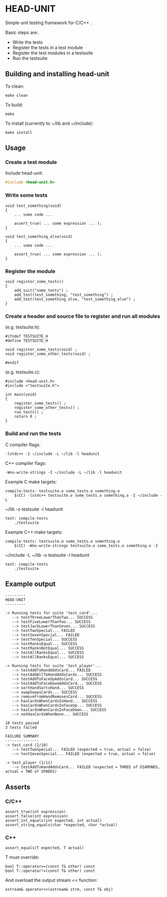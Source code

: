 HEAD-UNIT
=========

Simple unit testing framework for C/C++ .

Basic steps are:.

* Write the tests
* Register the tests in a test module
* Register the test modules in a testsuite
* Run the testsuite

Building and installing head-unit
---------------------------------

To clean:

    make clean

To build:

    make

To install (currently to ~/lib and ~/include):

    make install

Usage
-----

### Create a test module  

Include head-unit:

```c
#include <head-unit.h>
```

### Write some tests

    void test_something(void)
    {
        ... some code ...

        assert_true( ... some expression ... );
    }

    void test_something_else(void)
    {
        ... some code ...

        assert_true( ... some expression ... );
    }

### Register the module

    void register_some_tests()
    {
        add_suit("some_tests") ;
        add_test(test_something, "test_something") ;
        add_test(test_something_else, "test_something_else") ;
    }

### Create a header and source file to register and run all modules

(e.g. testsuite.h):

    #ifndef TESTSUITE_H
    #define TESTSUITE_H

    void register_some_tests(void) ;
    void register_some_other_tests(void) ;

    #endif

(e.g. testsuite.c):

    #include <head-unit.h>
    #include <"testsuite.h">

    int main(void)
    {
        register_some_tests() ;
        register_some_other_tests() ;
        run_tests() ;
        return 0 ;
    }

### Build and run the tests

C compiler flags:

    -lstdc++ -I ~/include -L ~/lib -l headunit

C++ compiler flags:

    -Wno-write-strings -I ~/include -L ~/lib -l headunit

Example C make targets:

    compile-tests: testsuite.o some_tests.o something.o
        $(CC) -lstdc++ testsuite.o some_tests.o something.o -I ~/include -L
~/lib -o testsuite -l headunit

    test: compile-tests
        ./testsuite

Example C++ make targets:

    compile-tests: testsuite.o some_tests.o something.o
        $(CC) -Wno-write-strings testsuite.o some_tests.o something.o -I
~/include -L ~/lib -o testsuite -l headunit

    test: compile-tests
        ./testsuite

Example output
--------------

    ---------
    HEAD-UNIT
    ---------

    -> Running tests for suite 'test_card'...
       --> testThreeLowerThanTwo... SUCCESS
       --> testFiveLowerThanTwo... SUCCESS
       --> testJackLowerThanSeven... SUCCESS
       --> testTwoSpecial... FAILED
       --> testSevenSpecial... FAILED
       --> testTenSpecial... SUCCESS
       --> testRanksEqual... SUCCESS
       --> testRanksNotEqual... SUCCESS
       --> testAllRanksEqual... SUCCESS
       --> testAllRanksEqual... SUCCESS

    -> Running tests for suite 'test_player'...
       --> testAddToHandAddsCard... FAILED
       --> testAddAllToHandAddsCards... SUCCESS
       --> testAddToFaceUpAddsCard... SUCCESS
       --> testAddToFaceDownAddsCard... SUCCESS
       --> sortHandSortsHand... SUCCESS
       --> swapSwapsCards... SUCCESS
       --> removeFromHandRemovesCard... SUCCESS
       --> hasCardsWhenCardsInHand... SUCCESS
       --> hasCardsWhenCardsInFaceUp... SUCCESS
       --> hasCardsWhenCardsInFaceDown... SUCCESS
       --> notHasCardsWhenNone... SUCCESS

    18 tests passed
    3 tests failed

    FAILURE SUMMARY
    ---------------
    -> test_card (2/10)
       --> testTwoSpecial... FAILED (expected = true, actual = false)
       --> testSevenSpecial... FAILED (expected = true, actual = false)

    -> test_player (1/11)
       --> testAddToHandAddsCard... FAILED (expected = THREE of DIAMONDS, actual = TWO of SPADES)

Asserts
-------

### C/C++

    assert_true(int expression)
    assert_false(int expression)
    assert_int_equals(int expected, int actual)
    assert_string_equals(char *expected, char *actual)

### C++

    assert_equals(T expected, T actual)

T must override:

    bool T::operator==(const T& other) const
    bool T::operator!=(const T& other) const

And overload the output stream << function:

    ostream& operator<<(ostream& strm, const T& obj)


